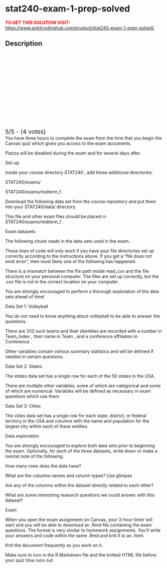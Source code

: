 # stat240-exam-1-prep-solved



**<span style='color:red'>TO GET THIS SOLUTION VISIT:</span>** https://www.ankitcodinghub.com/product/stat240-exam-1-prep-solved/

<h2>Description</h2>



<div class="kk-star-ratings kksr-auto kksr-align-center kksr-valign-top" data-payload="{&quot;align&quot;:&quot;center&quot;,&quot;id&quot;:&quot;127913&quot;,&quot;slug&quot;:&quot;default&quot;,&quot;valign&quot;:&quot;top&quot;,&quot;ignore&quot;:&quot;&quot;,&quot;reference&quot;:&quot;auto&quot;,&quot;class&quot;:&quot;&quot;,&quot;count&quot;:&quot;4&quot;,&quot;legendonly&quot;:&quot;&quot;,&quot;readonly&quot;:&quot;&quot;,&quot;score&quot;:&quot;5&quot;,&quot;starsonly&quot;:&quot;&quot;,&quot;best&quot;:&quot;5&quot;,&quot;gap&quot;:&quot;4&quot;,&quot;greet&quot;:&quot;Rate this product&quot;,&quot;legend&quot;:&quot;5\/5 - (4 votes)&quot;,&quot;size&quot;:&quot;24&quot;,&quot;title&quot;:&quot;STAT240 Exam 1 Prep Solved&quot;,&quot;width&quot;:&quot;138&quot;,&quot;_legend&quot;:&quot;{score}\/{best} - ({count} {votes})&quot;,&quot;font_factor&quot;:&quot;1.25&quot;}">
            
<div class="kksr-stars">
    
<div class="kksr-stars-inactive">
            <div class="kksr-star" data-star="1" style="padding-right: 4px">
            

<div class="kksr-icon" style="width: 24px; height: 24px;"></div>
        </div>
            <div class="kksr-star" data-star="2" style="padding-right: 4px">
            

<div class="kksr-icon" style="width: 24px; height: 24px;"></div>
        </div>
            <div class="kksr-star" data-star="3" style="padding-right: 4px">
            

<div class="kksr-icon" style="width: 24px; height: 24px;"></div>
        </div>
            <div class="kksr-star" data-star="4" style="padding-right: 4px">
            

<div class="kksr-icon" style="width: 24px; height: 24px;"></div>
        </div>
            <div class="kksr-star" data-star="5" style="padding-right: 4px">
            

<div class="kksr-icon" style="width: 24px; height: 24px;"></div>
        </div>
    </div>
    
<div class="kksr-stars-active" style="width: 138px;">
            <div class="kksr-star" style="padding-right: 4px">
            

<div class="kksr-icon" style="width: 24px; height: 24px;"></div>
        </div>
            <div class="kksr-star" style="padding-right: 4px">
            

<div class="kksr-icon" style="width: 24px; height: 24px;"></div>
        </div>
            <div class="kksr-star" style="padding-right: 4px">
            

<div class="kksr-icon" style="width: 24px; height: 24px;"></div>
        </div>
            <div class="kksr-star" style="padding-right: 4px">
            

<div class="kksr-icon" style="width: 24px; height: 24px;"></div>
        </div>
            <div class="kksr-star" style="padding-right: 4px">
            

<div class="kksr-icon" style="width: 24px; height: 24px;"></div>
        </div>
    </div>
</div>
                

<div class="kksr-legend" style="font-size: 19.2px;">
            5/5 - (4 votes)    </div>
    </div>
You have three hours to complete the exam from the time that you begin the Canvas quiz which gives you access to the exam documents.

Piazza will be disabled during the exam and for several days after.

Set-up

Inside your course directory STAT240 , add these additional directories.

STAT240/exams/

STAT240/exams/midterm_1

Download the following data set from the course repository and put them into your STAT240/data/ directory.

This file and other exam files should be placed in STAT240/exams/midterm_1 .

Exam datasets

The following chunk reads in the data sets used in the exam.

These lines of code will only work if you have your file directories set up correctly according to the instructions above. If you get a “file does not exist error”, then most likely one of the following has happened.

There is a mismatch between the file path inside read_csv and the file structure on your personal computer. The files are set up correctly, but the .csv file is not in the correct location on your computer.

You are strongly encouraged to perform a thorough exploration of the data sets ahead of time!

Data Set 1: Volleyball

You do not need to know anything about volleyball to be able to answer the questions.

There are 332 such teams and their identities are recorded with a number in Team_Index , their name in Team , and a conference affiliation in Conference .

Other variables contain various summary statistics and will be defined if needed in certain questions.

Data Set 2: States

The states data set has a single row for each of the 50 states in the USA.

There are multiple other variables, some of which are categorical and some of which are numerical. Variables will be defined as necessary in exam questions which use them.

Data Set 3: Cities

The cities data set has a single row for each state, district, or federal territory in the USA and columns with the name and population for the largest city within each of these entities.

Data exploration

You are strongly encouraged to explore both data sets prior to beginning the exam. Optionally, for each of the three datasets, write down or make a mental note of the following.

How many rows does the data have?

What are the columns names and column types? Use glimpse .

Are any of the columns within the dataset directly related to each other?

What are some interesting research questions we could answer with this dataset?

Exam

When you open the exam assignment on Canvas, your 3-hour timer will start and you will be able to download an .Rmd file containing the exam questions. The format is very similar to homework assignments. You’ll write your answers and code within the same .Rmd and knit it to an .html.

Knit the document frequently as you work on it.

Make sure to turn in the R Markdown file and the knitted HTML file before your quiz time runs out.
